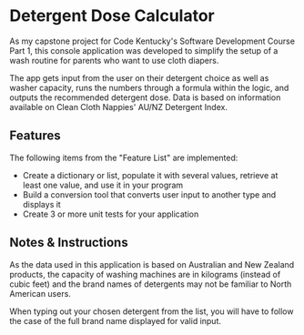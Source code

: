 # Detergent Dose Calculator
As my capstone project for Code Kentucky's Software Development Course Part 1, this console application was developed to simplify the setup of a wash routine for parents who want to use cloth diapers.

The app gets input from the user on their detergent choice as well as washer capacity, runs the numbers through a formula within the logic, and outputs the recommended detergent dose. Data is based on information available on Clean Cloth Nappies' AU/NZ Detergent Index.

## Features
The following items from the "Feature List" are implemented:

- Create a dictionary or list, populate it with several values, retrieve at least one value, and use it in your program
- Build a conversion tool that converts user input to another type and displays it
- Create 3 or more unit tests for your application

## Notes & Instructions
As the data used in this application is based on Australian and New Zealand products, the capacity of washing machines are in kilograms (instead of cubic feet) and the brand names of detergents may not be familiar to North American users.

When typing out your chosen detergent from the list, you will have to follow the case of the full brand name displayed for valid input.
